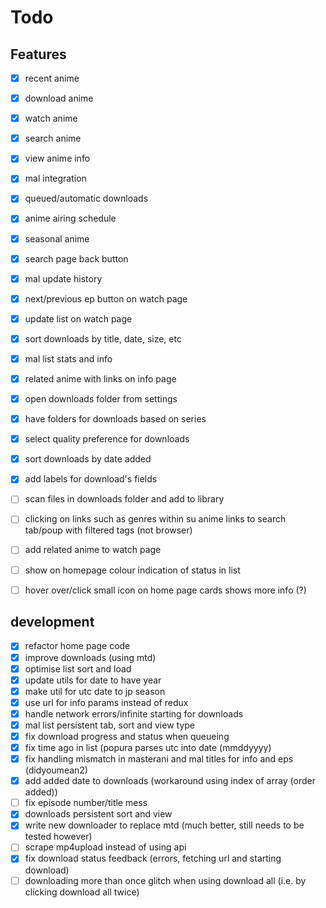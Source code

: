 Todo
=====
## Features
- [x] recent anime
- [x] download anime
- [x] watch anime
- [x] search anime
- [x] view anime info
- [x] mal integration
- [x] queued/automatic downloads
- [x] anime airing schedule
- [x] seasonal anime
- [x] search page back button
- [x] mal update history
- [x] next/previous ep button on watch page
- [x] update list on watch page
- [x] sort downloads by title, date, size, etc
- [x] mal list stats and info
- [x] related anime with links on info page
- [x] open downloads folder from settings
- [x] have folders for downloads based on series
- [x] select quality preference for downloads
- [x] sort downloads by date added
- [x] add labels for download's fields
- [ ] scan files in downloads folder and add to library
- [ ] clicking on links such as genres within su anime links to search tab/poup with filtered tags (not browser)
- [ ] add related anime to watch page
- [ ] show on homepage colour indication of status in list
- [ ] hover over/click small icon on home page cards shows more info (?)


## development
- [x] refactor home page code
- [x] improve downloads (using mtd)
- [x] optimise list sort and load
- [x] update utils for date to have year
- [x] make util for utc date to jp season
- [x] use url for info params instead of redux
- [x] handle network errors/infinite starting for downloads
- [x] mal list persistent tab, sort and view type
- [x] fix download progress and status when queueing
- [x] fix time ago in list (popura parses utc into date (mmddyyyy)
- [x] fix handling mismatch in masterani and mal titles for info and eps (didyoumean2)
- [x] add added date to downloads (workaround using index of array (order added))
- [ ] fix episode number/title mess
- [x] downloads persistent sort and view
- [x] write new downloader to replace mtd (much better, still needs to be tested however)
- [ ] scrape mp4upload instead of using api
- [x] fix download status feedback (errors, fetching url and starting download)
- [ ] downloading more than once glitch when using download all (i.e. by clicking download all twice)